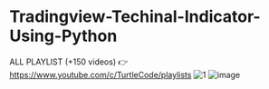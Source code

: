 # Tradingview-Techinal-Indicator-Using-Python
ALL PLAYLIST (+150 videos) 👉 https://www.youtube.com/c/TurtleCode/playlists
![1](https://user-images.githubusercontent.com/85156399/177783164-1a4924a2-d9f0-4a6d-b4f4-93b485e6c933.png)
![image](https://user-images.githubusercontent.com/85156399/177783305-a9ec29e3-e405-4eb5-9122-45610b3583a0.png)
